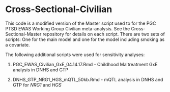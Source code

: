 # Cross-Sectional-Civilian

This code is a modified version of the Master script used to for the PGC PTSD EWAS Working Group Civilian meta-analysis. See the Cross-Sectional-Master repository for details on each script. There are two sets of scripts: One for the main model and one for the model including smoking as a covariate. 

The following additional scripts were used for sensitivity analyses:

1. PGC_EWAS_Civilian_GxE_04.14.17.Rmd - Childhood Maltreatment GxE analysis in DNHS and GTP

2. DNHS_GTP_NRG1_HGS_mQTL_50kb.Rmd - mQTL analysis in DNHS and GTP for *NRG1* and *HGS*

